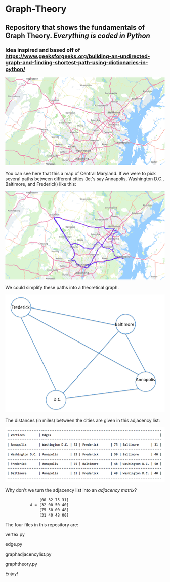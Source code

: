 # Graph-Theory
## Repository that shows the fundamentals of Graph Theory. *Everything is coded in Python*
### Idea inspired and based off of https://www.geeksforgeeks.org/building-an-undirected-graph-and-finding-shortest-path-using-dictionaries-in-python/


![alt text](https://github.com/killeandrew/Graph-Theory/blob/main/Screen%20Shot%202020-12-18%20at%206.50.52%20PM.png)


You can see here that this a map of Central Maryland. If we were to pick several paths between different cities (let's say Annapolis, Washington D.C., Baltimore, and Frederick) like this:

![alt text](https://github.com/killeandrew/Graph-Theory/blob/main/Screen%20Shot%202020-12-18%20at%207.25.20%20PM.png)

We could simplify these paths into a theoretical graph.

![alt text](https://github.com/killeandrew/Graph-Theory/blob/main/Screen%20Shot%202020-12-18%20at%207.39.52%20PM.png)

The distances (in miles) between the cities are given in this adjacency list:

![alt text](https://github.com/killeandrew/Graph-Theory/blob/main/Screen%20Shot%202020-12-18%20at%208.46.42%20PM.png)

Why don't we turn the adjacency list into an *adjacency matrix*?

                   [00 32 75 31]
               A = [32 00 50 40]
                   [75 50 00 48]
                   [31 40 48 00]
The four files in this repository are:  

vertex.py  

edge.py  

graphadjacencylist.py  

graphtheory.py 


Enjoy!
